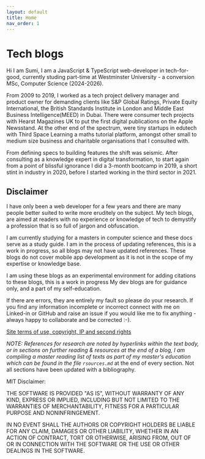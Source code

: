 ```yaml
---
layout: default
title: Home
nav_order: 1
---
```


# Tech blogs

Hi I am Sumi, I am a JavaScript & TypeScript web-developer in tech-for-good, currently studing part-time at Westminster University - a conversion MSc, Computer Science (2024-2026).

From 2009 to 2019, I worked as a tech project delivery manager and product owner for demanding clients like S&P Global Ratings, Private Equity International, the British Standards Institute in London and Middle East Business Intelligence(MEED) in Dubai. There were consumer tech projects with Hearst Magazines UK to put the first digital publications on the Apple Newsstand. At the other end of the spectrum, were tiny startups in edutech with Third Space Learning a maths tutorial platform, amongst other small to medium size business and charitable organisations that I consulted with.

From defining specs to building features the shift was seismic. After consulting as a knowledge expert in digital transformation, to start again from a point of blissful ignorance I did a 3-month bootcamp in 2019, a short stint in industry in 2020, before I started working in the third sector in 2021.


## Disclaimer

I have only been a web developer for a few years and there are many people better suited to write more eruditely on the subject. My tech blogs, are aimed at readers with no experience or knowledge of tech to demystify a profession that is so full of jargon and obfuscation. 

I am currently studying for a masters in computer science and these docs serve as a study guide. I am in the process of updating references, this is a work in progress, so all blogs may not have updated references. These blogs do not cover mobile app development as it is not in the scope of my expertise or knowledge base.

I am using these blogs as an experimental environment for adding citations to these blogs, this is a work in progress My dev blogs are for guidance only, and a part of my self-education. 

If there are errors, they are entirely my fault so please do your research. If you find any information incomplete or incorrect connect with me on Linked-in or GitHub and raise an issue if you would like me to fix anything - always happy to collaborate and be corrected :-).

[Site terms of use, copyright, IP and second rights](https://concentriccirclesdigital.com/site-terms-of-use/)

_NOTE: References for research are noted by hyperlinks within the text body, or in sections on further reading & resources at the end of a blog, I am compiling a master reading list of texts as part of my master's education which can be found in the file `rsources.md`_ at the end of every section. Not all sections have been updated with a bibliography.

MIT Disclaimer:

THE SOFTWARE IS PROVIDED "AS IS", WITHOUT WARRANTY OF ANY KIND, EXPRESS OR IMPLIED, INCLUDING BUT NOT LIMITED TO THE WARRANTIES OF MERCHANTABILITY, FITNESS FOR A PARTICULAR PURPOSE AND NONINFRINGEMENT.

IN NO EVENT SHALL THE AUTHORS OR COPYRIGHT HOLDERS BE LIABLE FOR ANY CLAIM, DAMAGES OR OTHER LIABILITY, WHETHER IN AN ACTION OF CONTRACT, TORT OR OTHERWISE, ARISING FROM, OUT OF OR IN CONNECTION WITH THE SOFTWARE OR THE USE OR OTHER DEALINGS IN THE SOFTWARE.
